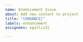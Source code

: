 ```yaml
---
name: Enahncement Issue
about: Add new content to project
title: "[ENHANCE]"
labels: enhancement
assignees: egallis31

---
```



